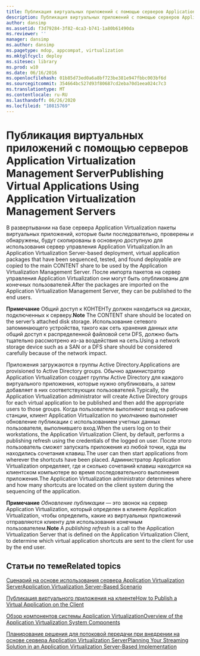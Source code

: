 ```yaml
---
title: Публикация виртуальных приложений с помощью серверов Application Virtualization Management Server
description: Публикация виртуальных приложений с помощью серверов Application Virtualization Management Server
author: dansimp
ms.assetid: f3d79284-3f82-4ca3-b741-1a80b61490da
ms.reviewer: ''
manager: dansimp
ms.author: dansimp
ms.pagetype: mdop, appcompat, virtualization
ms.mktglfcycl: deploy
ms.sitesec: library
ms.prod: w10
ms.date: 06/16/2016
ms.openlocfilehash: 01b85d73ed0a6a8bf723be381e947fbbc003bf6d
ms.sourcegitcommit: 354664bc527d93f80687cd2eba70d1eea024c7c3
ms.translationtype: MT
ms.contentlocale: ru-RU
ms.lasthandoff: 06/26/2020
ms.locfileid: "10815769"
---
```

# <span data-ttu-id="5a075-103">Публикация виртуальных приложений с помощью серверов Application Virtualization Management Server</span><span class="sxs-lookup"><span data-stu-id="5a075-103">Publishing Virtual Applications Using Application Virtualization Management Servers</span></span>


<span data-ttu-id="5a075-104">В развертывании на базе сервера Application Virtualization пакеты виртуальных приложений, которые были последовательно, проверены и обнаружены, будут скопированы в основную доступную для использования сервер управления Application Virtualization.</span><span class="sxs-lookup"><span data-stu-id="5a075-104">In an Application Virtualization Server-based deployment, virtual application packages that have been sequenced, tested, and found deployable are copied to the main CONTENT share to be used by the Application Virtualization Management Server.</span></span> <span data-ttu-id="5a075-105">После импорта пакетов на сервер управления Application Virtualization они могут быть опубликованы для конечных пользователей.</span><span class="sxs-lookup"><span data-stu-id="5a075-105">After the packages are imported on the Application Virtualization Management Server, they can be published to the end users.</span></span>

<span data-ttu-id="5a075-106">**Примечание**  Общий доступ к КОНТЕНТу должен находиться на дисках, подключенных к серверу.</span><span class="sxs-lookup"><span data-stu-id="5a075-106">**Note** The CONTENT share should be located on the server’s attached disk storage.</span></span> <span data-ttu-id="5a075-107">Использование сетевого запоминающего устройства, такого как сеть хранения данных или общий доступ к распределенной файловой сети DFS, должно быть тщательно рассмотрено из-за воздействия на сеть.</span><span class="sxs-lookup"><span data-stu-id="5a075-107">Using a network storage device such as a SAN or a DFS share should be considered carefully because of the network impact.</span></span>

 

<span data-ttu-id="5a075-108">Приложения загружаются в группы Active Directory.</span><span class="sxs-lookup"><span data-stu-id="5a075-108">Applications are provisioned to Active Directory groups.</span></span> <span data-ttu-id="5a075-109">Обычно администратор Application Virtualization создает группы Active Directory для каждого виртуального приложения, которые нужно опубликовать, а затем добавляет в них соответствующих пользователей.</span><span class="sxs-lookup"><span data-stu-id="5a075-109">Typically, the Application Virtualization administrator will create Active Directory groups for each virtual application to be published and then add the appropriate users to those groups.</span></span> <span data-ttu-id="5a075-110">Когда пользователи выполняют вход на рабочие станции, клиент Application Virtualization по умолчанию выполняет обновление публикации с использованием учетных данных пользователя, выполнившего вход.</span><span class="sxs-lookup"><span data-stu-id="5a075-110">When the users log on to their workstations, the Application Virtualization Client, by default, performs a publishing refresh using the credentials of the logged on user.</span></span> <span data-ttu-id="5a075-111">После этого пользователь сможет запускать приложения из любой точки, куда вы находились сочетания клавиш.</span><span class="sxs-lookup"><span data-stu-id="5a075-111">The user can then start applications from wherever the shortcuts have been placed.</span></span> <span data-ttu-id="5a075-112">Администратор Application Virtualization определяет, где и сколько сочетаний клавиш находится на клиентском компьютере во время последовательного выполнения приложения.</span><span class="sxs-lookup"><span data-stu-id="5a075-112">The Application Virtualization administrator determines where and how many shortcuts are located on the client system during the sequencing of the application.</span></span>

<span data-ttu-id="5a075-113">**Примечание**  *Обновление публикации* — это звонок на сервер Application Virtualization, который определен в клиенте Application Virtualization, чтобы определить, какие из виртуальных приложений отправляются клиенту для использования конечным пользователем.</span><span class="sxs-lookup"><span data-stu-id="5a075-113">**Note** A *publishing refresh* is a call to the Application Virtualization Server that is defined on the Application Virtualization Client, to determine which virtual application shortcuts are sent to the client for use by the end user.</span></span>

 

## <span data-ttu-id="5a075-114">Статьи по теме</span><span class="sxs-lookup"><span data-stu-id="5a075-114">Related topics</span></span>


[<span data-ttu-id="5a075-115">Сценарий на основе использования сервера Application Virtualization Server</span><span class="sxs-lookup"><span data-stu-id="5a075-115">Application Virtualization Server-Based Scenario</span></span>](application-virtualization-server-based-scenario.md)

[<span data-ttu-id="5a075-116">Публикация виртуального приложения на клиенте</span><span class="sxs-lookup"><span data-stu-id="5a075-116">How to Publish a Virtual Application on the Client</span></span>](how-to-publish-a-virtual-application-on-the-client.md)

[<span data-ttu-id="5a075-117">Обзор компонентов системы Application Virtualization</span><span class="sxs-lookup"><span data-stu-id="5a075-117">Overview of the Application Virtualization System Components</span></span>](overview-of-the-application-virtualization-system-components.md)

[<span data-ttu-id="5a075-118">Планирование решения для потоковой передачи при внедрении на основе сервера Application Virtualization Server</span><span class="sxs-lookup"><span data-stu-id="5a075-118">Planning Your Streaming Solution in an Application Virtualization Server-Based Implementation</span></span>](planning-your-streaming-solution-in-an-application-virtualization-server-based-implementation.md)

 

 





